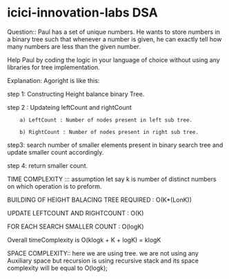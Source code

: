 # icici-innovation-labs DSA

Question:: Paul has a set of unique numbers. He wants to store numbers in a binary tree such that 
whenever a number is given, he can exactly tell how many numbers are less than the given 
number. 
 
Help Paul by coding the logic in your language of choice without using any libraries for tree 
implementation.

Explanation: 
Agoright is like this:

step 1: Constructing Height balance binary Tree.

step 2 : Updateing leftCount and rightCount

        a) LeftCount : Number of nodes present in left sub tree.
        
        b) RightCount : Number of nodes present in right sub tree.
        
step3: search number of smaller elements present in binary search tree and update smaller count accordingly.

step 4: return smaller count.

TIME COMPLEXITY :::
assumption let say k is number of distinct numbers on which operation is to preform.

BUILDING OF HEIGHT BALACING TREE REQUIRED : O(K*(LonK))

UPDATE LEFTCOUNT AND RIGHTCOUNT :           O(K)

FOR EACH SEARCH SMALLER COUNT :             O(logK)

Overall timeComplexity is O(klogk + K + logK) = klogK

SPACE COMPLEXITY::
here we are using tree. we are not using any Auxiliary space but recursion is using recursive stack and its space complexity will be equal to O(logk);
